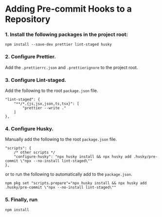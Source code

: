 # Adding Pre-commit Hooks to a Repository

### 1. Install the following packages in the project root:

```
npm install --save-dev prettier lint-staged husky
```

### 2. Configure Prettier.

Add the `.prettierrc.json` and `.prettierignore` to the project root.

### 3. Configure Lint-staged.

Add the following to the root `package.json` file.

```
"lint-staged": {
    "**/*.{js,jsx,json,ts,tsx}": [
        "prettier --write ."
    ]
},
```

### 4. Configure Husky.

Manually add the following to the root `package.json` file.

```
"scripts": {
    /* other scripts */
    "configure-husky": "npx husky install && npx husky add .husky/pre-commit \"npx --no-install lint-staged\""
},
```

or to run the following to automatically add to the `package.json`.

```
npm pkg set "scripts.prepare"="npx husky install && npx husky add .husky/pre-commit \"npx --no-install lint-staged\""
```

### 5. Finally, run

```
npm install
```